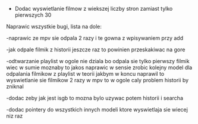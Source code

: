 - Dodac wyswietlanie filmow z wiekszej liczby stron zamiast tylko pierwszych 30

Naprawic wszystkie bugi, lista na dole:

-naprawic ze mpv sie odpala 2 razy i te gowna z wpisywaniem przy add

-jak odpale filmik z historii jeszcze raz to powinien przeskakiwac na gore

-odtwarzanie playlist w ogole nie dziala bo odpala sie tylko pierwszy filmik wiec w sumie moznaby to jakos naprawic w sensie zrobic kolejny model dla odpalania filmikow z playlist
w teorii jakbym w koncu naprawil to wyswietlanie sie filmikow 2 razy w mpv to w ogole caly problem historii by zniknal

-dodac zeby jak jest isgb to mozna bylo uzywac potem historii i searcha

-dodac pointery do wszystkich innych modeli ktore wyswietlaja sie wiecej niz raz

